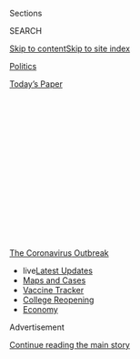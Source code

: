 <div id="app">

<div>

<div>

<div>

<div class="NYTAppHideMasthead css-1q2w90k e1suatyy0">

<div class="section css-ui9rw0 e1suatyy2">

<div class="css-eph4ug er09x8g0">

<div class="css-6n7j50">

</div>

<span class="css-1dv1kvn">Sections</span>

<div class="css-10488qs">

<span class="css-1dv1kvn">SEARCH</span>

</div>

[Skip to content](#site-content)[Skip to site
index](#site-index)

</div>

<div id="masthead-section-label" class="css-1wr3we4 eaxe0e00">

[Politics](https://www.nytimes3xbfgragh.onion/section/politics)

</div>

<div class="css-10698na e1huz5gh0">

</div>

</div>

<div id="masthead-bar-one" class="section hasLinks css-15hmgas e1csuq9d3">

<div class="css-uqyvli e1csuq9d0">

</div>

<div class="css-1uqjmks e1csuq9d1">

</div>

<div class="css-9e9ivx">

[](https://myaccount.nytimes3xbfgragh.onion/auth/login?response_type=cookie&client_id=vi)

</div>

<div class="css-1bvtpon e1csuq9d2">

[Today’s
Paper](https://www.nytimes3xbfgragh.onion/section/todayspaper)

</div>

</div>

</div>

</div>

<div data-aria-hidden="false">

<div id="site-content" data-role="main">

<div>

<div class="css-1aor85t" style="opacity:0.000000001;z-index:-1;visibility:hidden">

<div class="css-1hqnpie">

<div class="css-epjblv">

<span class="css-17xtcya">[Politics](/section/politics)</span><span class="css-x15j1o">|</span><span class="css-fwqvlz">Inside
Trump’s Failure: The Rush to Abandon Leadership Role on the
Virus</span>

</div>

<div class="css-k008qs">

<div class="css-1iwv8en">

<span class="css-18z7m18"></span>

<div>

</div>

</div>

<span class="css-1n6z4y">https://nyti.ms/32x1DgH</span>

<div class="css-1705lsu">

<div class="css-4xjgmj">

<div class="css-4skfbu" data-role="toolbar" data-aria-label="Social Media Share buttons, Save button, and Comments Panel with current comment count" data-testid="share-tools">

  - 
  - 
  - 
  - 
    
    <div class="css-6n7j50">
    
    </div>

  - 
  - 

</div>

</div>

</div>

</div>

</div>

</div>

<div id="NYT_TOP_BANNER_REGION" class="css-13pd83m">

<div>

<div id="styln-prism-menu-1592847958612" class="section interactive-content interactive-size-medium css-1edisqu">

<div class="css-17ih8de interactive-body">

<div id="scroll-container" class="css-1gj85ro">

[<span class="styln-title-wrap"><span class="css-1pje3qr">The
Coronavirus</span><span class="css-1pje3qr">
Outbreak</span></span>](https://www.nytimes3xbfgragh.onion/news-event/coronavirus?action=click&pgtype=Article&state=default&region=TOP_BANNER&context=storylines_menu)

  - <span class="css-kqxiym" data-emphasize="true">live</span>[Latest
    Updates](https://www.nytimes3xbfgragh.onion/2020/08/04/world/coronavirus-covid-19.html?action=click&pgtype=Article&state=default&region=TOP_BANNER&context=storylines_menu)
  - [Maps and
    Cases](https://www.nytimes3xbfgragh.onion/interactive/2020/us/coronavirus-us-cases.html?action=click&pgtype=Article&state=default&region=TOP_BANNER&context=storylines_menu)
  - [Vaccine
    Tracker](https://www.nytimes3xbfgragh.onion/interactive/2020/science/coronavirus-vaccine-tracker.html?action=click&pgtype=Article&state=default&region=TOP_BANNER&context=storylines_menu)
  - [College
    Reopening](https://www.nytimes3xbfgragh.onion/2020/08/02/us/covid-college-reopening.html?action=click&pgtype=Article&state=default&region=TOP_BANNER&context=storylines_menu)
  - [Economy](https://www.nytimes3xbfgragh.onion/live/2020/08/03/business/stock-market-today-coronavirus?action=click&pgtype=Article&state=default&region=TOP_BANNER&context=storylines_menu)

</div>

</div>

</div>

</div>

</div>

<div id="top-wrapper" class="css-1sy8kpn">

<div id="top-slug" class="css-l9onyx">

Advertisement

</div>

[Continue reading the main
story](#after-top)

<div class="ad top-wrapper" style="text-align:center;height:100%;display:block;min-height:250px">

<div id="top" class="place-ad" data-position="top" data-size-key="top">

</div>

</div>

<div id="after-top">

</div>

</div>

<div>

<div id="sponsor-wrapper" class="css-1hyfx7x">

<div id="sponsor-slug" class="css-19vbshk">

Supported by

</div>

[Continue reading the main
story](#after-sponsor)

<div id="sponsor" class="ad sponsor-wrapper" style="text-align:center;height:100%;display:block">

</div>

<div id="after-sponsor">

</div>

</div>

<div class="css-186x18t">

</div>

<div class="css-1vkm6nb ehdk2mb0">

# Inside Trump’s Failure: The Rush to Abandon Leadership Role on the Virus

</div>

The roots of the nation’s current inability to control the pandemic can
be traced to mid-April, when the White House embraced overly rosy
projections to proclaim victory and move on.

<div class="css-79elbk" data-testid="photoviewer-wrapper">

<div class="css-z3e15g" data-testid="photoviewer-wrapper-hidden">

</div>

<div class="css-1a48zt4 ehw59r15" data-testid="photoviewer-children">

![<span class="css-16f3y1r e13ogyst0" data-aria-hidden="true">President
Trump speaking during a televised news conference this week, as seen
from a coronavirus ward at Houston Methodist
Hospital.</span><span class="css-cnj6d5 e1z0qqy90" itemprop="copyrightHolder"><span class="css-1ly73wi e1tej78p0">Credit...</span><span><span>Erin
Schaff/The New York
Times</span></span></span>](https://static01.graylady3jvrrxbe.onion/images/2020/07/18/us/politics/18dc-virus-reconstruct1/merlin_174575826_5ad4eed3-8b2b-4c14-9421-dded152c4852-articleLarge.jpg?quality=75&auto=webp&disable=upscale)

</div>

</div>

<div class="css-18e8msd">

<div class="css-otjvjh epjyd6m0">

<div class="css-jd9f6z ey68jwv0" data-aria-hidden="true">

[![Michael D.
Shear](https://static01.graylady3jvrrxbe.onion/images/2018/06/13/multimedia/author-michael-d-shear/author-michael-d-shear-thumbLarge-v2.png
"Michael D. Shear")](https://www.nytimes3xbfgragh.onion/by/michael-d-shear)[![Noah
Weiland](https://static01.graylady3jvrrxbe.onion/images/2019/07/23/reader-center/author-noah-weiland/author-noah-weiland-thumbLarge.png
"Noah Weiland")](https://www.nytimes3xbfgragh.onion/by/noah-weiland)[![Eric
Lipton](https://static01.graylady3jvrrxbe.onion/images/2018/12/06/multimedia/author-eric-lipton/author-eric-lipton-thumbLarge.png
"Eric Lipton")](https://www.nytimes3xbfgragh.onion/by/eric-lipton)[![Maggie
Haberman](https://static01.graylady3jvrrxbe.onion/images/2018/07/12/multimedia/author-maggie-haberman/author-maggie-haberman-thumbLarge.png
"Maggie Haberman")](https://www.nytimes3xbfgragh.onion/by/maggie-haberman)[![David
E.
Sanger](https://static01.graylady3jvrrxbe.onion/images/2018/10/03/multimedia/author-david-e-sanger/author-david-e-sanger-thumbLarge.png
"David E. Sanger")](https://www.nytimes3xbfgragh.onion/by/david-e-sanger)

</div>

<div class="css-1baulvz">

By [<span class="css-1baulvz" itemprop="name">Michael D.
Shear</span>](https://www.nytimes3xbfgragh.onion/by/michael-d-shear),
[<span class="css-1baulvz" itemprop="name">Noah
Weiland</span>](https://www.nytimes3xbfgragh.onion/by/noah-weiland),
[<span class="css-1baulvz" itemprop="name">Eric
Lipton</span>](https://www.nytimes3xbfgragh.onion/by/eric-lipton),
[<span class="css-1baulvz" itemprop="name">Maggie
Haberman</span>](https://www.nytimes3xbfgragh.onion/by/maggie-haberman)
and [<span class="css-1baulvz last-byline" itemprop="name">David E.
Sanger</span>](https://www.nytimes3xbfgragh.onion/by/david-e-sanger)

</div>

</div>

  - 
    
    <div class="css-ld3wwf e16638kd2">
    
    Published July 18, 2020Updated July 28,
    2020
    
    </div>

  - 
    
    <div class="css-4xjgmj">
    
    <div class="css-pvvomx" data-role="toolbar" data-aria-label="Social Media Share buttons, Save button, and Comments Panel with current comment count" data-testid="share-tools">
    
      - 
      - 
      - 
      - 
        
        <div class="css-6n7j50">
        
        </div>
    
      - 
      - 
    
    </div>
    
    </div>

</div>

</div>

<div class="section meteredContent css-1r7ky0e" name="articleBody" itemprop="articleBody">

<div class="css-1fanzo5 StoryBodyCompanionColumn">

<div class="css-53u6y8">

*Follow our live coverage of the* [*2020 election between Joe Biden and
President
Trump*](https://www.nytimes3xbfgragh.onion/2020/07/27/us/elections/biden-vs-trump.html)*.*

WASHINGTON — Each morning at 8 as the coronavirus crisis was raging in
April, Mark Meadows, the White House chief of staff, convened a small
group of aides to steer the administration through what had become a
public health, economic and political disaster.

Seated around Mr. Meadows’s conference table and on a couch in his
office down the hall from the Oval Office, they saw their immediate role
as practical problem solvers. Produce more ventilators. Find more
personal protective equipment. Provide more testing.

But their ultimate goal was to shift responsibility for leading the
fight against the pandemic from the White House to the states. They
referred to this as “state authority handoff,” and it was at the heart
of what would become at once a catastrophic policy blunder and an
attempt to escape blame for a crisis that had engulfed the country —
perhaps one of the greatest failures of presidential leadership in
generations.

Over a critical period beginning in mid-April, [President
Trump](https://www.nytimes3xbfgragh.onion/2020/07/28/us/politics/donald-fred-trump.html)
and his team convinced themselves that the outbreak was fading, that
they had given state governments all the resources they needed to
contain its remaining “embers” and that it was time to ease up on the
lockdown.

</div>

</div>

<div class="css-1fanzo5 StoryBodyCompanionColumn">

<div class="css-53u6y8">

In doing so, he was ignoring warnings that the numbers would continue to
drop only if social distancing was kept in place, rushing instead to
restart the economy and tend to his battered re-election hopes.

Casting the decision in ideological terms, Mr. Meadows would tell
people: “Only in Washington, D.C., do they think that they have the
answer for all of America.”

</div>

</div>

<div>

</div>

<div class="css-1fanzo5 StoryBodyCompanionColumn">

<div class="css-53u6y8">

For scientific affirmation, they turned to [Dr. Deborah L.
Birx](https://www.state.gov/biographies/deborah-l-birx-md/), the sole
public health professional in the Meadows group. A highly regarded
infectious diseases expert, she was a constant source of upbeat news for
the president and his aides, walking the halls with charts emphasizing
that outbreaks were gradually easing. The country, she insisted, was
likely to resemble Italy, where virus cases [declined
steadily](https://www.nytimes3xbfgragh.onion/interactive/2020/world/europe/italy-coronavirus-cases.html)
from frightening heights.

On April 11, she told the coronavirus task force in the Situation Room
that the nation was in good shape. Boston and Chicago are two weeks away
from the peak, she cautioned, but the numbers in Detroit and other
hard-hit cities are heading down.

</div>

</div>

<div class="css-1fanzo5 StoryBodyCompanionColumn">

<div class="css-53u6y8">

A sharp pivot soon followed, with consequences that continue to plague
the country today as the virus surges anew.

Even as a chorus of state officials and health experts warned that the
pandemic was far from under control, Mr. Trump went, in a matter of
days, from proclaiming that he alone had the authority to decide when
the economy would reopen to pushing that responsibility onto the states.
The government issued detailed reopening guidelines, but almost
immediately, Mr. Trump began criticizing Democratic governors who did
not
[“liberate”](https://twitter.com/realDonaldTrump/status/1251169217531056130?s=20)
their states.

Mr. Trump’s bet that the crisis would fade away proved wrong. But an
examination of the shift in April and its aftermath shows that the
approach he embraced was not just a misjudgment. Instead, it was a
deliberate strategy that he would stick doggedly to as evidence mounted
that, in the absence of strong leadership from the White House, the
virus would continue to infect and kill large numbers of Americans.

</div>

</div>

<div class="css-79elbk" data-testid="photoviewer-wrapper">

<div class="css-z3e15g" data-testid="photoviewer-wrapper-hidden">

</div>

<div class="css-1a48zt4 ehw59r15" data-testid="photoviewer-children">

![<span class="css-16f3y1r e13ogyst0" data-aria-hidden="true">Dr.
Deborah L. Birx stressed the positive for the president and his aides
during the pandemic
response.</span><span class="css-cnj6d5 e1z0qqy90" itemprop="copyrightHolder"><span class="css-1ly73wi e1tej78p0">Credit...</span><span>Doug
Mills/The New York
Times</span></span>](https://static01.graylady3jvrrxbe.onion/images/2020/07/19/us/politics/19dc-virus-reconstruct-jump2/merlin_171185484_2fdeb7d2-78a7-4ac2-a868-5f5ce36e798f-articleLarge.jpg?quality=75&auto=webp&disable=upscale)

</div>

</div>

<div class="css-1fanzo5 StoryBodyCompanionColumn">

<div class="css-53u6y8">

He and his top aides would openly disdain the scientific research into
the disease and the advice of experts on how to contain it, seek to
muzzle more authoritative voices like Dr. Anthony S. Fauci and continue
to distort reality even as it became clear that his hopes for a rapid
rebound in the economy and his electoral prospects were not
materializing.

Mr. Trump had [missed or dismissed mounting signals of the impending
crisis](https://www.nytimes3xbfgragh.onion/2020/04/11/us/politics/coronavirus-trump-response.html)
in the early months of the year. Now, interviews with more than two
dozen officials inside the administration and in the states, and a
review of emails and documents, reveal previously unreported details
about how the White House put the nation on its current course during a
fateful period this spring.

  - Key elements of the administration’s strategy were formulated out of
    sight in Mr. Meadows’s daily meetings, by aides who for the most
    part had no experience with public health emergencies and were
    taking their cues from the president. Officials in the West Wing saw
    the better-known White House coronavirus task force as
    dysfunctional, came to view Dr. Fauci as a purveyor of dire warnings
    but no solutions and blamed officials from the Centers for Disease
    Control and Prevention for mishandling the early stages of the
    virus.

  - Dr. Birx was more central than publicly known to the judgment inside
    the West Wing that the virus was on a downward path. Colleagues
    described her as dedicated to public health and working herself to
    exhaustion to get the data right, but her model-based assessment
    nonetheless failed to account for a vital variable: how Mr. Trump’s
    rush to urge a return to normal would help undercut the social
    distancing and other measures that were holding down the numbers.

  - The president quickly came to feel trapped by his own reopening
    guidelines. States needed declining cases to reopen, or at least a
    declining rate of positive tests. But more testing meant overall
    cases were destined to go up, undercutting the president’s push to
    crank up the economy. The result was to intensify Mr. Trump’s
    remarkable public campaign against testing, a vivid example of how
    he often waged war with science and his own administration’s experts
    and stated policies.

  - Mr. Trump’s bizarre public statements, his refusal to wear a mask
    and his pressure on states to get their economies going again left
    governors and other state officials scrambling to deal with a
    leadership vacuum. At one stage, Gov. Gavin Newsom of California was
    told that if he wanted the federal government to help obtain the
    swabs needed to test for the virus, he would have to ask Mr. Trump
    himself — and thank him.

  - Not until early June did White House officials even begin to
    recognize that their assumptions about the course of the pandemic
    had proved wrong. Even now there are internal divisions over how far
    to go in having officials publicly acknowledge the reality of the
    situation.

Judd Deere, a White House spokesman, said the president had imposed
travel restrictions on China early in the pandemic, signed economic
relief measures that have provided Americans with critical assistance
and dealt with other issues including supplies of personal protective
equipment, testing capacity and vaccine development.

“President Trump and his bold actions from the very beginning of this
pandemic stand in stark contrast to the do-nothing Democrats and radical
left who just complain, criticize and condemn anything this president
does to preserve this nation,” he said.

</div>

</div>

<div class="css-1fanzo5 StoryBodyCompanionColumn">

<div class="css-53u6y8">

At [a briefing on
April 10](https://www.whitehouse.gov/briefings-statements/remarks-president-trump-vice-president-pence-members-coronavirus-task-force-press-briefing-24/),
Mr. Trump predicted that the number of deaths in the United States from
the pandemic would be “substantially” fewer than 100,000. As of
Saturday, the death toll stood at 139,186, [the pace of new deaths was
rising
again](https://www.nytimes3xbfgragh.onion/interactive/2020/07/17/us/coronavirus-deaths.html)
and the country, logging a seven-day average of 65,790 new cases a day,
had [more confirmed cases per
capita](https://www.nytimes3xbfgragh.onion/interactive/2020/world/coronavirus-maps.html)
than any other major industrial
nation.

## Trump’s Choice

</div>

</div>

<div class="css-79elbk" data-testid="photoviewer-wrapper">

<div class="css-z3e15g" data-testid="photoviewer-wrapper-hidden">

</div>

<div class="css-1a48zt4 ehw59r15" data-testid="photoviewer-children">

<div class="css-1xdhyk6 erfvjey0">

<span class="css-1ly73wi e1tej78p0">Image</span>

<div class="css-zjzyr8">

<div data-testid="lazyimage-container" style="height:240.3777777777778px">

</div>

</div>

</div>

<span class="css-16f3y1r e13ogyst0" data-aria-hidden="true">Even as Mr.
Trump was acknowledging the need to make tough decisions, he and his
aides would soon be working to do just the
opposite.</span><span class="css-cnj6d5 e1z0qqy90" itemprop="copyrightHolder"><span class="css-1ly73wi e1tej78p0">Credit...</span><span>Doug
Mills/The New York Times</span></span>

</div>

</div>

<div class="css-1fanzo5 StoryBodyCompanionColumn">

<div class="css-53u6y8">

The president had a decision to make.

It was the end of March and his initial, 15-day effort to slow the
spread of the virus by essentially shutting down the country was
expiring in days. Sitting in front of the Resolute Desk in the Oval
Office were Drs. Fauci and Birx, along with other top officials. Days
earlier, Mr. Trump had said he envisioned the country being “opened up
and raring to go” by Easter, but now he was on the verge of announcing
that he would keep the country shut down for another 30 days.

“Do you really think we need to do this?” the president asked Dr. Fauci.
“Yeah, we really do need to do it,” Dr. Fauci replied, explaining again
the federal government’s role in making sure the virus did not explode
across the country.

Mr. Trump’s willingness to go along — [driven in part by grim television
images of bodies piling up at Elmhurst Hospital Center in New York
City](https://www.nytimes3xbfgragh.onion/2020/03/30/us/politics/trump-coronavirus.html)
— was a concession that federal responsibility was crucial to defeating
a virus that did not respect state boundaries. In a later Rose Garden
appearance, he appeared resigned to continuing the battle.

“Nothing would be worse than declaring victory before the victory is
won,” Mr. Trump said.

But even as the president was acknowledging the need for tough
decisions, he and his aides would soon be looking to do the opposite —
build a public case that the federal government had completed its job
and unshackle the president from ownership of the
response.

<div id="NYT_MAIN_CONTENT_1_REGION" class="css-9tf9ac">

<div>

<div id="styln-covid-updates-world" class="section interactive-content interactive-size-medium css-1ftcdic">

<div class="css-17ih8de interactive-body">

<div id="styln-briefing-block" data-asset-id="QXJ0aWNsZTpueXQ6Ly9hcnRpY2xlLzNhNGMwYWI5LWIwY2QtNWQwOS1hZTgwLTdjMGU3ZTA1OWQ2OA==">

<div class="briefing-block-header-section">

# [Latest Updates: Global Coronavirus Outbreak](https://www.nytimes3xbfgragh.onion/2020/08/04/world/coronavirus-covid-19.html?action=click&pgtype=Article&state=default&region=MAIN_CONTENT_1&context=storylines_live_updates)

<div class="briefing-block-ts">

Updated 2020-08-04T10:03:05.885Z

</div>

</div>

  - [‘Long days, long nights’: Washington prepares for a prolonged fight
    over virus
    relief.](https://www.nytimes3xbfgragh.onion/2020/08/04/world/coronavirus-covid-19.html?action=click&pgtype=Article&state=default&region=MAIN_CONTENT_1&context=storylines_live_updates#link-6b644638)
  - [Israel’s rocky reopening of its schools may be a lesson for the
    U.S.](https://www.nytimes3xbfgragh.onion/2020/08/04/world/coronavirus-covid-19.html?action=click&pgtype=Article&state=default&region=MAIN_CONTENT_1&context=storylines_live_updates#link-7af9fca0)
  - [Hurricane Isaias arrives in North Carolina as officials along the
    East Coast
    scramble.](https://www.nytimes3xbfgragh.onion/2020/08/04/world/coronavirus-covid-19.html?action=click&pgtype=Article&state=default&region=MAIN_CONTENT_1&context=storylines_live_updates#link-33bf9168)

<div class="briefing-block-footer">

<div class="briefing-block-footer-meta">

[See more
updates](https://www.nytimes3xbfgragh.onion/2020/08/04/world/coronavirus-covid-19.html?action=click&pgtype=Article&state=default&region=MAIN_CONTENT_1&context=storylines_live_updates)

</div>

<div class="briefing-block-briefinglinks">

<span>More live coverage:</span>
[Markets](https://www.nytimes3xbfgragh.onion/live/2020/08/03/business/stock-market-today-coronavirus?action=click&pgtype=Article&state=default&region=MAIN_CONTENT_1&context=storylines_live_updates)

</div>

</div>

</div>

</div>

</div>

</div>

</div>

The hub of the activity was the working group assembled by Mr. Meadows,
who had just taken over as chief of staff.

</div>

</div>

<div class="css-1fanzo5 StoryBodyCompanionColumn">

<div class="css-53u6y8">

Joe Grogan, the domestic policy adviser, had come around to Mr. Trump’s
view that the reaction to the virus was overblown, a position shared at
that point by Marc Short, Vice President Mike Pence’s chief of staff and
a frequent participant in the meetings. Russell T. Vought, the
president’s acting budget director, was there to address the
pandemic’s mounting costs.

Chris Liddell, a deputy chief of staff, and Jared Kushner, the
president’s senior adviser and son-in-law, acted as the group’s
procurement and supply-chain experts.

Hope Hicks, the protector of Mr. Trump’s brand, was a regular
participant. Kevin A. Hassett, a top economic adviser, came at times to
help assess the numbers and also participated in a 9 a.m. meeting three
times a week with Mr. Meadows and Treasury Secretary Steven Mnuchin on
the economic aspects of the pandemic.

Then there was Dr. Birx, the response coordinator of the coronavirus
task force. Unlike Dr. Fauci, who only stopped by the White House to
attend meetings, she was given an office near the Situation Room and
freely roamed the West Wing, fully embracing her role as a member of the
president’s
team.

</div>

</div>

<div class="css-79elbk" data-testid="photoviewer-wrapper">

<div class="css-z3e15g" data-testid="photoviewer-wrapper-hidden">

</div>

<div class="css-1a48zt4 ehw59r15" data-testid="photoviewer-children">

<div class="css-1xdhyk6 erfvjey0">

<span class="css-1ly73wi e1tej78p0">Image</span>

<div class="css-zjzyr8">

<div data-testid="lazyimage-container" style="height:265.5111111111111px">

</div>

</div>

</div>

<span class="css-16f3y1r e13ogyst0" data-aria-hidden="true">Key elements
of the administration’s strategy were formulated out of sight in daily
meetings held by the chief of staff, Mark
Meadows.</span><span class="css-cnj6d5 e1z0qqy90" itemprop="copyrightHolder"><span class="css-1ly73wi e1tej78p0">Credit...</span><span>Doug
Mills/The New York Times</span></span>

</div>

</div>

<div class="css-1fanzo5 StoryBodyCompanionColumn">

<div class="css-53u6y8">

By mid-April, Mr. Trump had grown publicly impatient with the
stay-at-home recommendations he had reluctantly endorsed. [Weekly
unemployment
claims](https://www.nytimes3xbfgragh.onion/2020/04/09/business/economy/unemployment-claim-numbers-coronavirus.html)
made clear the economy was cratering and
[polling](https://www.nytimes3xbfgragh.onion/2020/04/10/us/politics/trump-polls-coronavirus.html)
was showing his campaign bleeding support. Republican governors were
agitating to lift the lockdown and [the conservative political machinery
was
mobilizing](https://www.nytimes3xbfgragh.onion/2020/04/21/us/politics/coronavirus-protests-trump.html)
to oppose what it saw as constraints on individual freedom.

At the meetings in Mr. Meadows’s office, the issue was clear: How much
longer do we keep this up?

To answer that, they focused on two more questions: Had the virus
peaked? And had the government given the states the tools they needed to
manage the remaining problems?

</div>

</div>

<div class="css-1fanzo5 StoryBodyCompanionColumn">

<div class="css-53u6y8">

On the first question, Dr. Birx and Mr. Hassett were optimistic:
Mitigation was working, they insisted, even as many outside experts were
warning that the nation would remain at great risk if it let up on
social distancing and moved prematurely to reopen.

Mr. Meadows thought of himself as a data-driven decision maker, and in
addition to models and infection numbers from the states and the C.D.C.,
they looked at traffic on the New Jersey Turnpike (the volume of cars
coming in and out of New York City was down by 95.2 percent); payroll
and credit card data, and the number of people who were reporting to
have self-quarantined.

If the point was to sustain a monthlong lockdown, the numbers told them,
the administration succeeded. If it was to squelch the virus to
containable levels, later events would show the officials were oblivious
to how widely it was already spreading.

The members of his group believed they had succeeded on the second
question, too, although shortages of protective gear continued in some
places (and would [flare
again](https://www.nytimes3xbfgragh.onion/2020/07/08/health/coronavirus-masks-ppe-doc.html)
months later).

A one-time [anticipated
shortage](https://www.whitehouse.gov/briefings-statements/remarks-president-trump-vice-president-pence-members-coronavirus-task-force-press-briefing-13/)
of more than 100,000 ventilators had been overcome; now there was enough
of a surplus that the United States could lend them to other countries.
A ban on elective surgeries meant there was plenty of bed space — and no
more need for the Navy’s hospital ships.

The group thought governors should no longer have trouble getting what
they needed for hospitals, doctors and first responders. And they grew
increasingly frustrated by what they saw as politically motivated
complaining about a lack of federal help and the inability of some
states to make effective use of the supplies they were receiving.

</div>

</div>

<div class="css-1fanzo5 StoryBodyCompanionColumn">

<div class="css-53u6y8">

Enraged by criticism from New York’s Democratic politicians about not
being able to find a shipment of ventilators from the federal
government, Mr. Grogan, the domestic policy chief, angrily told Mr.
Kushner that they should put more ventilators on eighteen-wheelers,
drive them into New York City and invite news helicopters to record it
all — just to embarrass Gov. Andrew Cuomo and Mayor Bill de
Blasio.

</div>

</div>

<div class="css-79elbk" data-testid="photoviewer-wrapper">

<div class="css-z3e15g" data-testid="photoviewer-wrapper-hidden">

</div>

<div class="css-1a48zt4 ehw59r15" data-testid="photoviewer-children">

<div class="css-1xdhyk6 erfvjey0">

<span class="css-1ly73wi e1tej78p0">Image</span>

<div class="css-zjzyr8">

<div data-testid="lazyimage-container" style="height:257.77777777777777px">

</div>

</div>

</div>

<span class="css-16f3y1r e13ogyst0" data-aria-hidden="true">Medical
staff at Lincoln Hospital in the Bronx in May. At the peak of the
pandemic in New York, the city was facing a potential shortage of
personal protective equipment and
ventilators.</span><span class="css-cnj6d5 e1z0qqy90" itemprop="copyrightHolder"><span class="css-1ly73wi e1tej78p0">Credit...</span><span>Erin
Schaff/The New York Times</span></span>

</div>

</div>

<div class="css-1fanzo5 StoryBodyCompanionColumn">

<div class="css-53u6y8">

On April 14, the country passed what the group saw as a milestone,
administering [its three millionth
test](https://covidtracking.com/data/us-daily). Inside the West Wing,
Mr. Kushner was insistent on that point: Given their assumption that
infections would not surge again until the fall, there was enough
testing ability out there.

Those outside experts who disagreed were largely brushed off. In
mid-April, Dr. Ashish K. Jha, director of the Harvard Global Health
Institute, urged a top administration official to embrace his call for
conducting 500,000 coronavirus tests a day — far more than was happening
at the time.

The official, Adm. Brett P. Giroir, the administration’s testing czar,
who had been delivering upbeat descriptions of the nation’s growing
testing capacity, eventually conceded to Dr. Jha that his plan seemed to
be needed. But he made clear the federal government was not prepared to
get there quickly.

“At some point down the road,” is what Dr. Jha said Admiral Giroir told
him.

“My take is that Jared Kushner believes that this is not something that
the White House should get too involved in,” Dr. Jha recalled. “And then
the president believes that it is better left up to the states.”

Their critics notwithstanding, White House officials came to feel that
they had in fact accomplished their job: giving governors the tools they
needed to deal with remaining outbreaks as infections ebbed.

The wind down of the federal government’s response would play out over
the next several weeks. The daily briefings with Mr. Trump ended on
April 24. The Meadows team started barring Dr. Fauci from making most
television appearances, lest he go off message and suggest continued
high risk from the virus.

</div>

</div>

<div class="css-1fanzo5 StoryBodyCompanionColumn">

<div class="css-53u6y8">

By the beginning of May, [word
leaked](https://www.nytimes3xbfgragh.onion/2020/05/05/us/politics/coronavirus-task-force-trump.html)
that the daily meetings of the task force itself would be ended, though
Mr. Trump, who had not been told, backpedaled after the coverage caused
an uproar.

On testing, Mr. Trump shifted from stressing that the nation was already
doing more than any other country [to deriding its
importance](https://www.politico.com/news/2020/05/14/trump-coronavirus-testing-high-case-numbers-259524).
By June the president was regularly making nonsensical [statements
like](https://www.youtube.com/watch?v=aN1eptTaWVM), “If we stop testing
right now, we’d have very few cases, if any.”

But during the middle weeks of April the president’s decision to largely
walk away from an active leadership role — and give many states
permission to believe the worst of the crisis was behind them — came
abruptly into public view.

On April 10, Mr. Trump declared that, in his role as something akin to a
“wartime president,” it would be his decision about whether to reopen
the country. “That’s my metrics,”[he told
reporters](https://www.whitehouse.gov/briefings-statements/remarks-president-trump-vice-president-pence-members-coronavirus-task-force-press-briefing-24/),
pointing to his own head. “I would say without question it’s the biggest
decision I’ve ever had to make.”

Three days later, he reiterated his responsibility. “When somebody is
the president of the United States, the authority is total and that’s
the way it’s got to be,” [he
said.](https://www.whitehouse.gov/briefings-statements/remarks-president-trump-vice-president-pence-members-coronavirus-task-force-press-briefing-25/)

The next day, Dr. Birx and Dr. Fauci presented Mr. Trump with a plan for
issuing guidelines to start reopening the country at the end of the
month. Developed largely by Dr. Birx and held closely by her until being
presented to the president — most task force members did not see them
beforehand — the guidelines laid out broad, voluntary standards for
states considering how fast to come out of the lockdown.

In political terms, the document’s message was that responsibility for
dealing with the pandemic was shifting from Mr. Trump to the states.

</div>

</div>

<div class="css-1fanzo5 StoryBodyCompanionColumn">

<div class="css-53u6y8">

On April 16, when Mr. Trump publicly announced the guidelines, he made
the message to the governors explicit.

“You’re going to call your own shots,” [he
said](https://www.nytimes3xbfgragh.onion/2020/04/16/us/politics/coronavirus-trump-guidelines.html).

## Birx’s Influence

</div>

</div>

<div class="css-79elbk" data-testid="photoviewer-wrapper">

<div class="css-z3e15g" data-testid="photoviewer-wrapper-hidden">

</div>

<div class="css-1a48zt4 ehw59r15" data-testid="photoviewer-children">

<div class="css-1xdhyk6 erfvjey0">

<span class="css-1ly73wi e1tej78p0">Image</span>

<div class="css-zjzyr8">

<div data-testid="lazyimage-container" style="height:257.77777777777777px">

</div>

</div>

</div>

<span class="css-16f3y1r e13ogyst0" data-aria-hidden="true">Dr. Birx
showing a projected model of national deaths during a coronavirus task
force briefing at the White House in
March.</span><span class="css-cnj6d5 e1z0qqy90" itemprop="copyrightHolder"><span class="css-1ly73wi e1tej78p0">Credit...</span><span>Erin
Schaff/The New York Times</span></span>

</div>

</div>

<div class="css-1fanzo5 StoryBodyCompanionColumn">

<div class="css-53u6y8">

Inside the White House, Dr. Birx was the chief evangelist for the idea
that the threat from the virus was fading.

Unlike Dr. Fauci, Dr. Birx is a strong believer in models that forecast
the course of an outbreak. Dr. Fauci has cautioned that “models are only
models” and that real-world outcomes depend on how people respond to
calls for changes in behavior — to stay home, for example, or wear masks
in public — sacrifices that required a sense of shared national
responsibility.

In his decades of responding to outbreaks, Dr. Fauci, a voracious reader
of political histories, learned to rely on reports from the ground. Late
at night in his home office this spring, Dr. Fauci, who declined to
comment for this article, dialed health officials in New Orleans, New
York and Chicago, where he heard desperation unrecognizable in the more
sanguine White House meetings.

Dr. Fauci had his own critics, who said he relied on anecdotes and
experience rather than data, and who felt he was not sufficiently
attuned to the devastating economic and social consequences of a
national lockdown.

As the pandemic worsened, Dr. Fauci’s darker view of the circumstances
was countered by the reassurances ostensibly offered by Dr. Birx’s data.

</div>

</div>

<div class="css-1fanzo5 StoryBodyCompanionColumn">

<div class="css-53u6y8">

A renowned AIDS researcher who holds the title of “ambassador” as the
State Department’s special representative for global health diplomacy,
she had assembled a team of analysts who worked late nights in the White
House complex, feeding her a constant stream of updated data, packaged
in PowerPoint slides emailed to senior officials each day.

There were warnings that the models she studied might not be accurate,
especially in predicting the course of the virus against a backdrop of
evolving political, economic and social factors. Among the models Dr.
Birx relied on most was one produced by researchers at the University of
Washington. But when Mr. Hassett reviewed its performance by looking
back on its predictions from three weeks earlier, it turned out to be
hit or miss.

The authors of the [University of Washington
model](http://www.healthdata.org/covid/faqs) spoke to Dr. Birx or
members of her team almost daily, they said, and often cautioned that
their work was only supposed to offer a snapshot based on key
assumptions, like people continuing to abide by social distancing until
June 1.

“We made clear that to get the epidemic under control and bring it down
to effectively zero transmission required the social distancing mandates
to be in place,” said Christopher J. L. Murray, the director of the
modeling program. “April 22 — somewhere around that period. That’s when
the tone shifted. They started to ask questions about what will be the
trajectory and where with the lifting of mandates?”

Some state officials were also alarmed by the administration’s use of
the University of Washington
model.

<div id="NYT_MAIN_CONTENT_3_REGION" class="css-9tf9ac">

<div>

<div id="styln-prism-freeform-1594220623585" class="section interactive-content interactive-size-medium css-1ftcdic">

<div class="css-17ih8de interactive-body">

<div id="prism-freeform-block-38059" class="css-19mumt8" data-role="complementary" data-storyline="The Coronavirus Outbreak" data-truncated="true" tabindex="0">

<div class="css-a8d9oz">

<div class="css-eb027h">

[](https://www.nytimes3xbfgragh.onion/news-event/coronavirus?action=click&pgtype=Article&state=default&region=MAIN_CONTENT_3&context=storylines_faq)

### The Coronavirus Outbreak ›

#### Frequently Asked Questions

Updated August 3, 2020

  - #### I’m a small-business owner. Can I get relief?
    
      - The [stimulus bills enacted in
        March](https://www.nytimes3xbfgragh.onion/article/small-business-loans-stimulus-grants-freelancers-coronavirus.html?action=click&pgtype=Article&state=default&region=MAIN_CONTENT_3&context=storylines_faq)
        offer help for the millions of American small businesses. Those
        eligible for aid are businesses and nonprofit organizations with
        fewer than 500 workers, including sole proprietorships,
        independent contractors and freelancers. Some larger companies
        in some industries are also eligible. The help being offered,
        which is being managed by the Small Business Administration,
        includes the Paycheck Protection Program and the Economic Injury
        Disaster Loan program. But lots of folks have [not yet seen
        payouts.](https://www.nytimes3xbfgragh.onion/interactive/2020/05/07/business/small-business-loans-coronavirus.html?action=click&pgtype=Article&state=default&region=MAIN_CONTENT_3&context=storylines_faq)
        Even those who have received help are confused: The rules are
        draconian, and some are stuck sitting on [money they don’t know
        how to
        use.](https://www.nytimes3xbfgragh.onion/2020/05/02/business/economy/loans-coronavirus-small-business.html?action=click&pgtype=Article&state=default&region=MAIN_CONTENT_3&context=storylines_faq)
        Many small-business owners are getting less than they expected
        or [not hearing anything at
        all.](https://www.nytimes3xbfgragh.onion/2020/06/10/business/Small-business-loans-ppp.html?action=click&pgtype=Article&state=default&region=MAIN_CONTENT_3&context=storylines_faq)

  - #### What are my rights if I am worried about going back to work?
    
      - Employers have to provide [a safe
        workplace](https://www.osha.gov/SLTC/covid-19/standards.html)
        with policies that protect everyone equally. [And if one of your
        co-workers tests positive for the coronavirus, the
        C.D.C.](https://www.nytimes3xbfgragh.onion/article/coronavirus-money-unemployment.html?action=click&pgtype=Article&state=default&region=MAIN_CONTENT_3&context=storylines_faq)
        has said that [employers should tell their
        employees](https://www.cdc.gov/coronavirus/2019-ncov/community/guidance-business-response.html)
        -- without giving you the sick employee’s name -- that they may
        have been exposed to the virus.

  - #### Should I refinance my mortgage?
    
      - [It could be a good
        idea,](https://www.nytimes3xbfgragh.onion/article/coronavirus-money-unemployment.html?action=click&pgtype=Article&state=default&region=MAIN_CONTENT_3&context=storylines_faq)
        because mortgage rates have [never been
        lower.](https://www.nytimes3xbfgragh.onion/2020/07/16/business/mortgage-rates-below-3-percent.html?action=click&pgtype=Article&state=default&region=MAIN_CONTENT_3&context=storylines_faq)
        Refinancing requests have pushed mortgage applications to some
        of the highest levels since 2008, so be prepared to get in line.
        But defaults are also up, so if you’re thinking about buying a
        home, be aware that some lenders have tightened their standards.

  - #### What is school going to look like in September?
    
      - It is unlikely that many schools will return to a normal
        schedule this fall, requiring the grind of [online
        learning](https://www.nytimes3xbfgragh.onion/2020/06/05/us/coronavirus-education-lost-learning.html?action=click&pgtype=Article&state=default&region=MAIN_CONTENT_3&context=storylines_faq),
        [makeshift child
        care](https://www.nytimes3xbfgragh.onion/2020/05/29/us/coronavirus-child-care-centers.html?action=click&pgtype=Article&state=default&region=MAIN_CONTENT_3&context=storylines_faq)
        and [stunted
        workdays](https://www.nytimes3xbfgragh.onion/2020/06/03/business/economy/coronavirus-working-women.html?action=click&pgtype=Article&state=default&region=MAIN_CONTENT_3&context=storylines_faq)
        to continue. California’s two largest public school districts —
        Los Angeles and San Diego — said on July 13, that [instruction
        will be remote-only in the
        fall](https://www.nytimes3xbfgragh.onion/2020/07/13/us/lausd-san-diego-school-reopening.html?action=click&pgtype=Article&state=default&region=MAIN_CONTENT_3&context=storylines_faq),
        citing concerns that surging coronavirus infections in their
        areas pose too dire a risk for students and teachers. Together,
        the two districts enroll some 825,000 students. They are the
        largest in the country so far to abandon plans for even a
        partial physical return to classrooms when they reopen in
        August. For other districts, the solution won’t be an
        all-or-nothing approach. [Many
        systems](https://bioethics.jhu.edu/research-and-outreach/projects/eschool-initiative/school-policy-tracker/),
        including the nation’s largest, New York City, are devising
        [hybrid
        plans](https://www.nytimes3xbfgragh.onion/2020/06/26/us/coronavirus-schools-reopen-fall.html?action=click&pgtype=Article&state=default&region=MAIN_CONTENT_3&context=storylines_faq)
        that involve spending some days in classrooms and other days
        online. There’s no national policy on this yet, so check with
        your municipal school system regularly to see what is happening
        in your community.

  - #### Is the coronavirus airborne?
    
      - The coronavirus [can stay aloft for hours in tiny droplets in
        stagnant
        air](https://www.nytimes3xbfgragh.onion/2020/07/04/health/239-experts-with-one-big-claim-the-coronavirus-is-airborne.html?action=click&pgtype=Article&state=default&region=MAIN_CONTENT_3&context=storylines_faq),
        infecting people as they inhale, mounting scientific evidence
        suggests. This risk is highest in crowded indoor spaces with
        poor ventilation, and may help explain super-spreading events
        reported in meatpacking plants, churches and restaurants. [It’s
        unclear how often the virus is
        spread](https://www.nytimes3xbfgragh.onion/2020/07/06/health/coronavirus-airborne-aerosols.html?action=click&pgtype=Article&state=default&region=MAIN_CONTENT_3&context=storylines_faq)
        via these tiny droplets, or aerosols, compared with larger
        droplets that are expelled when a sick person coughs or sneezes,
        or transmitted through contact with contaminated surfaces, said
        Linsey Marr, an aerosol expert at Virginia Tech. Aerosols are
        released even when a person without symptoms exhales, talks or
        sings, according to Dr. Marr and more than 200 other experts,
        who [have outlined the evidence in an open letter to the World
        Health
        Organization](https://academic.oup.com/cid/article/doi/10.1093/cid/ciaa939/5867798).

<div id="styln-survey-component-38059" class="styln-survey-component" data-surveyname="faq" data-surveystoryline="coronavirus">

</div>

</div>

<div class="css-6mllg9">

</div>

<div class="css-pmm6ed">

<span class="css-5gimkt"></span>

</div>

</div>

</div>

</div>

</div>

</div>

</div>

Colorado health officials [wrote to the administration on
April 9](https://documentingcovid19.io/uploads/DHS%20HHS%20ventilator%20usage%20by%20state%20April%2012.pdf),
pleading that the White House not use the model to allocate supplies to
the state, saying its predictions were rosier than the grim reality they
were encountering. (When those concerns were relayed to her, [Dr. Birx
replied](https://www.documentcloud.org/documents/6994649-2020-04-13-Colorado-Re-Birx-IHME-Colorado-FOIA.html)
that decisions on allocating equipment were based on factors beyond the
one model.)

Dr. Birx declined to be interviewed. A task force official said that she
had only used the University of Washington model in a limited way and
that the White House used “real data, not modeled data, to understand
the pandemic in the United States.”

</div>

</div>

<div class="css-1fanzo5 StoryBodyCompanionColumn">

<div class="css-53u6y8">

The official said the White House “immediately reacted to the early
signs of community spread” by working with governors in the affected
states.

But despite the outside warnings and evidence by early May that [new
infections, while down, remained higher than
anticipated](https://www.nytimes3xbfgragh.onion/interactive/2020/us/coronavirus-us-cases.html),
the White House never fundamentally re-examined the course it had set in
mid-April.

Dr. Fauci, a friend of Dr. Birx’s for 30 years, would describe her as
more political than him, a “different species.” More pessimistic by
nature, Dr. Fauci privately warned that the virus was going to be
difficult to control, often commenting that he was the “skunk at the
garden
party.”

</div>

</div>

<div class="css-79elbk" data-testid="photoviewer-wrapper">

<div class="css-z3e15g" data-testid="photoviewer-wrapper-hidden">

</div>

<div class="css-1a48zt4 ehw59r15" data-testid="photoviewer-children">

<div class="css-1xdhyk6 erfvjey0">

<span class="css-1ly73wi e1tej78p0">Image</span>

<div class="css-zjzyr8">

<div data-testid="lazyimage-container" style="height:257.77777777777777px">

</div>

</div>

</div>

<span class="css-16f3y1r e13ogyst0" data-aria-hidden="true">White House
officials became increasingly disdainful of Dr. Anthony S. Fauci, the
nation’s top infectious disease
expert.</span><span class="css-cnj6d5 e1z0qqy90" itemprop="copyrightHolder"><span class="css-1ly73wi e1tej78p0">Credit...</span><span>Doug
Mills/The New York Times</span></span>

</div>

</div>

<div class="css-1fanzo5 StoryBodyCompanionColumn">

<div class="css-53u6y8">

By contrast, Dr. Birx regularly delivered what the new team was hoping
for.

“All metros are stabilizing,” she would tell them, describing the virus
as having hit its “peak” around mid-April. The New York area accounted
for half of the total cases in the country, she said. The slope was
heading in the right direction. “We’re behind the worst of it.” She
endorsed the idea that the death counts and hospitalization numbers
could be inflated.

For Dr. Birx, Italy’s experience was a particularly telling — and
positive — comparison. She routinely told colleagues that the United
States was on the same trajectory as Italy, which had huge spikes before
infections and deaths flattened to close to zero.

“She said we were basically going to track Italy,” one senior adviser
later recalled.

Dr. Birx would roam the halls of the White House, talking to Mr.
Kushner, Ms. Hicks and others, sometimes passing out diagrams to bolster
her case. “We’ve hit our peak,” she would say, and that message would
find its way back to Mr. Trump.

</div>

</div>

<div class="css-1fanzo5 StoryBodyCompanionColumn">

<div class="css-53u6y8">

Dr. Birx began using versions of the phrase “putting out the embers,”
wording that was [later picked up by the press
secretary](https://www.whitehouse.gov/briefings-statements/press-briefing-press-secretary-kayleigh-mcenany-062220/),
Kayleigh McEnany, and [by Mr. Trump
himself](https://twitter.com/realDonaldTrump/status/1276363261957603328?s=20).

By the middle of May, the task force believed that another resurgence
was not likely until the fall, senior administration officials said.

The New York region appeared well on its way to driving new infections
down to levels it could handle — it was the one area of the country that
did resemble the Italian model. But the models and analysis embraced by
the West Wing failed to account for the weakening adherence to the
lockdowns across the country that began even before Mr. Trump started
urging governors to “liberate” their residents from the methodical
guidelines his own government had established.

Later, it was clear that states that [rushed to reopen before meeting
the criteria in the
guidelines](https://www.nytimes3xbfgragh.onion/interactive/2020/05/07/us/coronavirus-states-reopen-criteria.html)
— like Arizona, Texas and Alabama — would have among the worst surges in
new cases.

Dr. Birx’s belief that the United States would mirror Italy turned out
to be disastrously wrong. The Italians had been almost entirely
compliant with stay-at-home orders and social distancing, squelching new
infections to negligible levels before the country slowly reopened.
Americans, by contrast, began backing away by late April from what
social distancing efforts they had been making, egged on by Mr. Trump.

The difference was critical. As communities across the United States
raced to reopen, the daily number of new cases barely dropped below
20,000 in early May. The virus was still circulating across the country.

Italy’s recovery curve, it turned out, looked nothing like the American
one.

## The Consequences

</div>

</div>

<div class="css-79elbk" data-testid="photoviewer-wrapper">

<div class="css-z3e15g" data-testid="photoviewer-wrapper-hidden">

</div>

<div class="css-1a48zt4 ehw59r15" data-testid="photoviewer-children">

<div class="css-1xdhyk6 erfvjey0">

<span class="css-1ly73wi e1tej78p0">Image</span>

<div class="css-zjzyr8">

<div data-testid="lazyimage-container" style="height:257.77777777777777px">

</div>

</div>

</div>

<span class="css-16f3y1r e13ogyst0" data-aria-hidden="true">A
drive-through testing site in Los Angeles last week. The governor of
California was told that if he wanted the federal government to help
obtain the swabs needed to test for the virus, he would have to ask Mr.
Trump himself — and thank
him.</span><span class="css-cnj6d5 e1z0qqy90" itemprop="copyrightHolder"><span class="css-1ly73wi e1tej78p0">Credit...</span><span>Jenna
Schoenefeld for The New York Times</span></span>

</div>

</div>

<div class="css-1fanzo5 StoryBodyCompanionColumn">

<div class="css-53u6y8">

The real-world consequences of Mr. Trump’s abdication of responsibility
rippled across the country.

During a briefing on April 20, Mr. Trump mocked Gov. Larry Hogan of
Maryland, a fellow Republican, for the state’s inability to find enough
testing. Dr. Birx displayed maps with dozens of dots indicating labs
that could help.

“He really didn’t know about the federal laboratories,” Mr. Trump [told
reporters](https://www.whitehouse.gov/briefings-statements/remarks-president-trump-vice-president-pence-members-coronavirus-task-force-press-briefing-29/)
with mock astonishment. “He didn’t know about it.”

But when Frances B. Phillips, the state’s deputy health secretary,
reached out to one of those dots — a National Institutes of Health
facility in Maryland — she was told that they were suffering from the
same shortages as state labs and were not in a position to help.

“It was clear that we were on our own and we need to develop our own
strategy, which is very unlike the kind of federal response in the past
public health emergencies,” Ms. Phillips recalled.

In California, Mr. Newsom had already experienced firsthand the
complexities of getting help from Washington.

After offering to help acquire 350,000 testing swabs during an early
morning conversation with one of Mr. Newsom’s advisers, Mr. Kushner made
it clear that the federal help would hinge on the governor doing him a
favor.

“The governor of California, Gavin Newsom, had to call Donald Trump, and
ask him for the swabs” recalled the adviser, Bob Kocher, an Obama-era
White House health care official.

</div>

</div>

<div class="css-1fanzo5 StoryBodyCompanionColumn">

<div class="css-53u6y8">

Mr. Newsom made the call as requested and then praised Mr. Trump that
same day during a [news
conference](https://www.facebookcorewwwi.onion/CAgovernor/videos/686605895491026/)
where he announced the commitment, giving Mr. Trump credit for the
“substantial increase in supply” headed to California.

Mayor Francis X. Suarez of Miami, a Republican, said that the White
House approach had only one focus: reopening businesses, instead of
anticipating how cities and states should respond if cases surged again.

“It was all predicated on reduction, open, reduction, open more,
reduction, open,” he said. “There was never what happens if there is an
increase after you reopen?”

Other nations had moved aggressively to employ an array of techniques
that Mr. Trump never mobilized on a federal level, including national
testing strategies and contact tracing to track down and isolate people
who had interacted with newly diagnosed patients.

“These things were done in Germany, in Italy, in Greece, Vietnam, in
Singapore, in New Zealand and in China,” said Andy Slavitt, a former
federal health care official who had been advising the White House.

“They were not secret,” he said. “Not mysterious. And these were not all
wealthy countries. They just took accountability for getting it done.
But we did not do that here. There was zero chance here that we would
ever have been in a situation where we would be dealing with ‘embers.’
”

## A New Surge

</div>

</div>

<div class="css-79elbk" data-testid="photoviewer-wrapper">

<div class="css-z3e15g" data-testid="photoviewer-wrapper-hidden">

</div>

<div class="css-1a48zt4 ehw59r15" data-testid="photoviewer-children">

<div class="css-1xdhyk6 erfvjey0">

<span class="css-1ly73wi e1tej78p0">Image</span>

<div class="css-zjzyr8">

<div data-testid="lazyimage-container" style="height:257.77777777777777px">

</div>

</div>

</div>

<span class="css-16f3y1r e13ogyst0" data-aria-hidden="true">A medical
team treating a patient with Covid-19 at Houston Methodist Hospital this
month. Texas was one of the first states to reopen businesses and is now
seeing a surge in virus
cases.</span><span class="css-cnj6d5 e1z0qqy90" itemprop="copyrightHolder"><span class="css-1ly73wi e1tej78p0">Credit...</span><span>Erin
Schaff/The New York Times</span></span>

</div>

</div>

<div class="css-1fanzo5 StoryBodyCompanionColumn">

<div class="css-53u6y8">

By early June, it was clear that the White House had gotten it wrong.

In task force meetings, officials discussed a spike in cases across the
South and whether any bumps in caseloads were caused by crowded protests
over the killing of George Floyd. They briefly considered if it was a
fleeting side effect of Memorial Day gatherings.

They soon realized there was more at play.

Digging into new data from Dr. Birx, they concluded the virus was in
fact spreading with invisible ferocity during the weeks in May when
states were opening up with Mr. Trump’s encouragement and many were all
but declaring victory.

With the benefit of hindsight, the head of the Centers for Disease
Control and Prevention, Dr. Robert R. Redfield, acknowledged this week
in [a conversation with the Journal of the American Medical
Association](https://jamanetwork.com/journals/jama/pages/conversations-with-dr-bauchner)
that administration officials — himself included — severely
underestimated infections in April and May. He estimated they were
missing as many as 10 cases each day for every one they were confirming.

The number of new cases has now surged far higher than the previous peak
of more than 36,000 a day in mid-April. On Thursday, there were more
than 75,000 confirmed new cases, a record.

Mr. Trump’s disdain for testing continues to affect the country. By the
middle of June, lines stretched for blocks in Phoenix and in Austin,
Texas. And getting results could take a week to 10 days, officials in
Texas said — effectively inviting the virus to spread uncontrollably.

Dr. Mandy K. Cohen, the top health official in North Carolina, contacted
the Trump administration after a surge in June, asking the government to
quickly open 100 new testing sites in her state, in addition to the 13
it was then operating.

“We will keep those 13 open for another month — you are welcome,” Dr.
Cohen said, mocking the response she received.

</div>

</div>

<div class="css-1fanzo5 StoryBodyCompanionColumn">

<div class="css-53u6y8">

It was a devastating situation, said Mayor Steve Adler of Austin, who
watched as the [Covid-19
cases](https://dshs.texas.gov/coronavirus/additionaldata.aspx) at
intensive care units at area hospitals jumped from three in mid-May to
185 by early July. Mr. Adler had a simple plea for the White House.

“When we were trying to get people to wear masks, they would point to
the president and say, well, not something that we need to do,” he said.

Mr. Suarez expressed similar frustrations with Mr. Trump’s dismissive
approach to mask wearing. “People follow leaders,” he said, before
rephrasing his remarks. “People follow the people who are supposed to be
leaders.”

</div>

</div>

<div>

</div>

</div>

<div>

</div>

<div>

</div>

<div>

</div>

<div>

<div id="bottom-wrapper" class="css-1ede5it">

<div id="bottom-slug" class="css-l9onyx">

Advertisement

</div>

[Continue reading the main
story](#after-bottom)

<div id="bottom" class="ad bottom-wrapper" style="text-align:center;height:100%;display:block;min-height:90px">

</div>

<div id="after-bottom">

</div>

</div>

</div>

</div>

</div>

## Site Index

<div>

</div>

## Site Information Navigation

  - [© <span>2020</span> <span>The New York Times
    Company</span>](https://help.nytimes3xbfgragh.onion/hc/en-us/articles/115014792127-Copyright-notice)

<!-- end list -->

  - [NYTCo](https://www.nytco.com/)
  - [Contact
    Us](https://help.nytimes3xbfgragh.onion/hc/en-us/articles/115015385887-Contact-Us)
  - [Work with us](https://www.nytco.com/careers/)
  - [Advertise](https://nytmediakit.com/)
  - [T Brand Studio](http://www.tbrandstudio.com/)
  - [Your Ad
    Choices](https://www.nytimes3xbfgragh.onion/privacy/cookie-policy#how-do-i-manage-trackers)
  - [Privacy](https://www.nytimes3xbfgragh.onion/privacy)
  - [Terms of
    Service](https://help.nytimes3xbfgragh.onion/hc/en-us/articles/115014893428-Terms-of-service)
  - [Terms of
    Sale](https://help.nytimes3xbfgragh.onion/hc/en-us/articles/115014893968-Terms-of-sale)
  - [Site
    Map](https://spiderbites.nytimes3xbfgragh.onion)
  - [Help](https://help.nytimes3xbfgragh.onion/hc/en-us)
  - [Subscriptions](https://www.nytimes3xbfgragh.onion/subscription?campaignId=37WXW)

</div>

</div>

</div>

</div>
